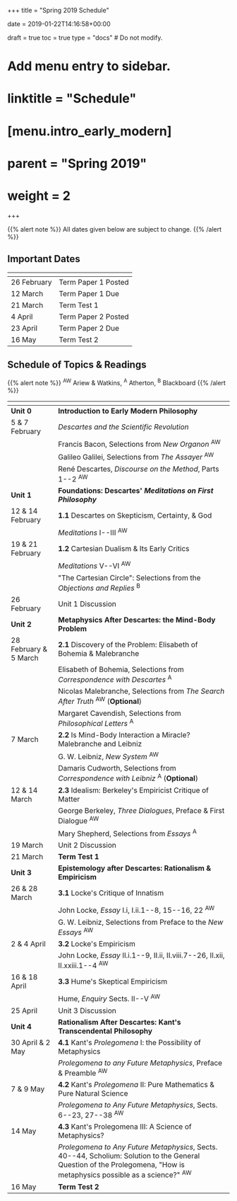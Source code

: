 +++
title = "Spring 2019 Schedule"

date = 2019-01-22T14:16:58+00:00

draft = true
toc = true
type = "docs"  # Do not modify.

# Add menu entry to sidebar.
# linktitle = "Schedule"
# [menu.intro_early_modern]
#   parent = "Spring 2019"
#   weight = 2

+++

{{% alert note %}}
All dates given below are subject to change.
{{% /alert %}}

## Important Dates

| <span>          |                           |
|-----------------|---------------------------|
| 26 February     | Term Paper 1 Posted       |
| 12 March         | Term Paper 1 Due          |
| 21 March        | Term Test 1               |
| 4 April         | Term Paper 2 Posted       |
| 23 April        | Term Paper 2 Due          |
| 16 May          | Term Test 2               |


## Schedule of Topics \& Readings

{{% alert note %}}
<sup>AW</sup> Ariew & Watkins, <sup>A</sup> Atherton, <sup>B</sup> Blackboard
{{% /alert %}}

| <span>          |                                                                                     |
|-----------------|-------------------------------------------------------------------------------------|
| **Unit 0**      | **Introduction to Early Modern Philosophy**                                         |
| 5 & 7 February        | _Descartes and the Scientific Revolution_                                           |
| | <i class="fa fa-book-open"></i> Francis Bacon, Selections from _New Organon_ <sup>AW</sup>            |
| | <i class="fa fa-book-open"></i> Galileo Galilei, Selections from _The Assayer_ <sup>AW</sup>          |
| | <i class="fa fa-book-open"></i> René Descartes, _Discourse on the Method_, Parts 1--2 <sup>AW</sup>   |
| **Unit 1**      | **Foundations: Descartes' _Meditations on First Philosophy_**                       |
| 12 & 14 February           | **1.1** Descartes on Skepticism, Certainty, & God                                   |
| | <i class="fa fa-book-open"></i> _Meditations_ I--III <sup>AW</sup>                                                    |
| 19 & 21 February           | **1.2** Cartesian Dualism & Its Early Critics                                       |
| | <i class="fa fa-book-open"></i> _Meditations_ V--VI <sup>AW</sup>                                                     |
| | <i class="fa fa-book-open"></i> "The Cartesian Circle": Selections from the _Objections and Replies_ <sup>B</sup>    |
| 26 February        | Unit 1 Discussion |
| **Unit 2**      | **Metaphysics After Descartes: the Mind-Body Problem**                              |
| 28 February & 5 March        | **2.1** Discovery of the Problem: Elisabeth of Bohemia & Malebranche        |
| | <i class="fa fa-book-open"></i> Elisabeth of Bohemia, Selections from _Correspondence with Descartes_ <sup>A</sup>   |
| | <i class="fa fa-book-open"></i> Nicolas Malebranche, Selections from _The Search After Truth_ <sup>AW</sup> (**Optional**)           |
| | <i class="fa fa-book-open"></i> Margaret Cavendish, Selections from _Philosophical Letters_ <sup>A</sup>             |
| 7 March        | **2.2** Is Mind-Body Interaction a Miracle? Malebranche and Leibniz                               |
| | <i class="fa fa-book-open"></i> G. W. Leibniz, _New System_ <sup>AW</sup>                             |
| | <i class="fa fa-book-open"></i> Damaris Cudworth, Selections from _Correspondence with Leibniz_ <sup>A</sup> (**Optional**) |
| 12 & 14 March 	        | **2.3** Idealism: Berkeley's Empiricist Critique of Matter |
| | <i class="fa fa-book-open"></i> George Berkeley, _Three Dialogues_, Preface & First Dialogue <sup>AW</sup> |
| | <i class="fa fa-book-open"></i> Mary Shepherd, Selections from _Essays_ <sup>A</sup>|
| 19 March        | Unit 2 Discussion |
| 21 March        | **Term Test 1** |
| **Unit 3**      | **Epistemology after Descartes: Rationalism & Empiricism** |
| 26 & 28 March   | **3.1** Locke's Critique of Innatism  |
| | <i class="fa fa-book-open"></i> John Locke, _Essay_ I.i, I.ii.1--8, 15--16, 22 <sup>AW</sup> |
| | <i class="fa fa-book-open"></i> G. W. Leibniz, Selections from Preface to the _New Essays_ <sup>AW</sup> |
| 2 & 4 April	    | **3.2** Locke's Empiricism |
| | <i class="fa fa-book-open"></i> John Locke, _Essay_ II.i.1--9, II.ii, II.viii.7--26, II.xii, II.xxiii.1--4 <sup>AW</sup> |
| 16 & 18 April       | **3.3** Hume's Skeptical Empiricism |
| | <i class="fa fa-book-open"></i> Hume, _Enquiry_ Sects. II--V <sup>AW</sup> |
| 25 April    | Unit 3 Discussion |
| **Unit 4**      | **Rationalism After Descartes: Kant's Transcendental Philosophy** |
| 30 April & 2 May | **4.1** Kant's _Prolegomena_ I: the Possibility of Metaphysics  |
| | <i class="fa fa-book-open"></i> _Prolegomena to any Future Metaphysics_, Preface & Preamble <sup>AW</sup> |
| 7 & 9 May      | **4.2** Kant's _Prolegomena_ II: Pure Mathematics & Pure Natural Science |
| | <i class="fa fa-book-open"></i> _Prolegomena to Any Future Metaphysics_, Sects. 6--23, 27--38 <sup>AW</sup> |
| 14 May | **4.3** Kant's Prolegomena III: A Science of Metaphysics? |
| | <i class="fa fa-book-open"></i> _Prolegomena to Any Future Metaphysics_, Sects. 40--44, Scholium: Solution to the General Question of the Prolegomena, "How is metaphysics possible as a science?" <sup>AW</sup> |
| 16 May | **Term Test 2**   |
